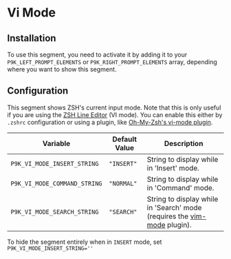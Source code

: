 # Vi Mode

## Installation

To use this segment, you need to activate it by adding it to your
`P9K_LEFT_PROMPT_ELEMENTS` or `P9K_RIGHT_PROMPT_ELEMENTS` array, depending
where you want to show this segment.

## Configuration

This segment shows ZSH's current input mode. Note that this is only useful if
you are using the [ZSH Line Editor](http://zsh.sourceforge.net/Doc/Release/Zsh-Line-Editor.html)
(VI mode).  You can enable this either by `.zshrc` configuration or using a plugin, like
[Oh-My-Zsh's vi-mode plugin](https://github.com/robbyrussell/oh-my-zsh/blob/master/plugins/vi-mode/vi-mode.plugin.zsh).

| Variable | Default Value | Description |
|----------|---------------|-------------|
|`P9K_VI_MODE_INSERT_STRING`|`"INSERT"`|String to display while in 'Insert' mode.|
|`P9K_VI_MODE_COMMAND_STRING`|`"NORMAL"`|String to display while in 'Command' mode.|
|`P9K_VI_MODE_SEARCH_STRING`|`"SEARCH"`|String to display while in 'Search' mode (requires the [vim-mode](https://github.com/softmoth/zsh-vim-mode) plugin).|

To hide the segment entirely when in `INSERT` mode, set `P9K_VI_MODE_INSERT_STRING=''`
